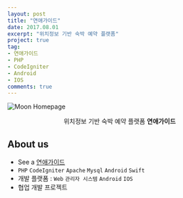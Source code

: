 ```yaml
---
layout: post
title: "연애가이드"
date: 2017.08.01
excerpt: "위치정보 기반 숙박 예약 플랫폼"
project: true
tag:
- 연애가이드
- PHP
- CodeIgniter
- Android
- IOS
comments: true
---
```


![Moon Homepage](https://static.wixstatic.com/media/4f8410_62f5646b5f9d435ca703e529b601ef31~mv2.png/v1/fill/w_925,h_2013,al_c,q_90,usm_0.66_1.00_0.01/4f8410_62f5646b5f9d435ca703e529b601ef31~mv2.webp)    

<center>위치정보 기반 숙박 예약 플랫폼 <b>연애가이드</b></center>

## About us
* See a [연애가이드](http://dev-www.yaguide.co.kr/)
* `PHP` `CodeIgniter` `Apache` `Mysql` `Android` `Swift`
* 개발 플랫폼 : `Web` `관리자 시스템` `Android` `IOS`
* 협업 개발 프로젝트
